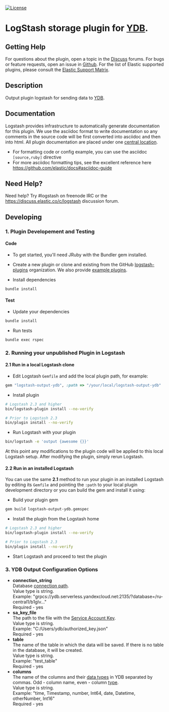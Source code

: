[![License](https://img.shields.io/badge/License-Apache%202.0-blue.svg)](https://github.com/ydb-platform/ydb-logstash-storage-plugin/blob/main/LICENSE)

# LogStash storage plugin for [YDB](https://ydb.tech/).

## Getting Help

For questions about the plugin, open a topic in the [Discuss](https://discuss.elastic.co/) 
forums. For bugs or feature requests, open an issue in 
[Github](https://github.com/logstash-plugins/logstash-integration-elastic_enterprise_search). 
For the list of Elastic supported plugins, please consult the 
[Elastic Support Matrix](https://www.elastic.co/support/matrix#matrix_logstash_plugins).

## Description

Output plugin logstash for sending data to [YDB](https://ydb.tech/).

## Documentation

Logstash provides infrastructure to automatically generate documentation for this plugin. We use the asciidoc format to write documentation so any comments in the source code will be first converted into asciidoc and then into html. All plugin documentation are placed under one [central location](http://www.elastic.co/guide/en/logstash/current/).

- For formatting code or config example, you can use the asciidoc `[source,ruby]` directive
- For more asciidoc formatting tips, see the excellent reference here https://github.com/elastic/docs#asciidoc-guide

## Need Help?

Need help? Try #logstash on freenode IRC or the https://discuss.elastic.co/c/logstash discussion forum.

## Developing

### 1. Plugin Developement and Testing

#### Code
- To get started, you'll need JRuby with the Bundler gem installed.

- Create a new plugin or clone and existing from the GitHub [logstash-plugins](https://github.com/logstash-plugins) organization. We also provide [example plugins](https://github.com/logstash-plugins?query=example).

- Install dependencies
```sh
bundle install
```

#### Test

- Update your dependencies

```sh
bundle install
```

- Run tests

```sh
bundle exec rspec
```

### 2. Running your unpublished Plugin in Logstash

#### 2.1 Run in a local Logstash clone

- Edit Logstash `Gemfile` and add the local plugin path, for example:
```ruby
gem "logstash-output-ydb", :path => "/your/local/logstash-output-ydb"
```
- Install plugin
```sh
# Logstash 2.3 and higher
bin/logstash-plugin install --no-verify

# Prior to Logstash 2.3
bin/plugin install --no-verify

```
- Run Logstash with your plugin
```sh
bin/logstash -e 'output {awesome {}}'
```
At this point any modifications to the plugin code will be applied to this local Logstash setup. After modifying the plugin, simply rerun Logstash.

#### 2.2 Run in an installed Logstash

You can use the same **2.1** method to run your plugin in an installed Logstash by editing its `Gemfile` and pointing the `:path` to your local plugin development directory or you can build the gem and install it using:

- Build your plugin gem
```sh
gem build logstash-output-ydb.gemspec
```
- Install the plugin from the Logstash home
```sh
# Logstash 2.3 and higher
bin/logstash-plugin install --no-verify

# Prior to Logstash 2.3
bin/plugin install --no-verify

```
- Start Logstash and proceed to test the plugin

### 3. YDB Output Configuration Options

* **connection_string**   
  Database [connection path](https://ydb.tech/en/docs/concepts/connect#endpoint).   
  Value type is string.  
  Example: "grpcs://ydb.serverless.yandexcloud.net:2135/?database=/ru-central1/b1glv..."  
  Required - yes
* **sa_key_file**  
  The path to the file with the [Service Account Key](https://ydb.tech/en/docs/concepts/auth).  
  Value type is string.  
  Example: "C:/Users/ydb/authorized_key.json"  
  Required - yes
* **table**  
  The name of the table in which the data will be saved. If there is no table in the database, it will be created.  
  Value type is string.  
  Example: "test_table"  
  Required - yes
* **columns**  
  The name of the columns and their
  [data types](https://ydb.tech/en/docs/yql/reference/types/primitive?ysclid=lnk9l3q0bu575933036) in YDB separated by
  commas. Odd - column name, even - column
  [type](https://ydb.tech/en/docs/yql/reference/types/primitive?ysclid=lnk9l3q0bu575933036).  
  Value type is string.  
  Example: "time, Timestamp, number, Int64, date, Datetime, otherNumber, Int16"  
  Required - yes
